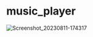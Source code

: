 # music_player

![Screenshot_20230811-174317](https://github.com/Ghazal-Jamalzadeh/flutter_music_player/assets/85625209/00514298-f98c-4032-ac48-529f648f9018)


